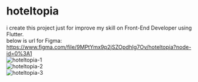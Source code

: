 # hoteltopia
 i create this project just for improve my skill on Front-End Developer using Flutter.<br/>
 below is url for Figma:<br/>
   https://www.figma.com/file/9MPtYmx9p2jSZOpdhIg7Ov/hoteltopia?node-id=0%3A1 <br/>
 <img src="https://i.ibb.co/tX2V3nc/hoteltopia-1.png" alt="hoteltopia-1" border="0"><br/>
 <img src="https://i.ibb.co/dsZN4VZ/hoteltopia-2.png" alt="hoteltopia-2" border="0"><br/>
 <img src="https://i.ibb.co/8mVhYVY/hoteltopia-3.png" alt="hoteltopia-3" border="0"><br/>
